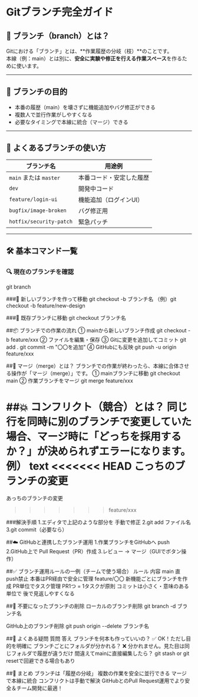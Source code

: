 # Gitブランチ完全ガイド

## 🔰 ブランチ（branch）とは？

Gitにおける「ブランチ」とは、**作業履歴の分岐（枝）**のことです。  
本線（例：main）とは別に、**安全に実験や修正を行える作業スペース**を作るために使います。

---

## 🧠 ブランチの目的

- 本番の履歴（main）を壊さずに機能追加やバグ修正ができる
- 複数人で並行作業がしやすくなる
- 必要なタイミングで本線に統合（マージ）できる

---

## 🌱 よくあるブランチの使い方

| ブランチ名 | 用途例 |
|------------|--------|
| `main` または `master` | 本番コード・安定した履歴 |
| `dev` | 開発中コード |
| `feature/login-ui` | 機能追加（ログインUI） |
| `bugfix/image-broken` | バグ修正用 |
| `hotfix/security-patch` | 緊急パッチ |

---

## 🛠 基本コマンド一覧

### 🔍 現在のブランチを確認
git branch

###🌿 新しいブランチを作って移動
git checkout -b ブランチ名
（例）git checkout -b feature/new-design

###🌱 既存ブランチに移動
git checkout ブランチ名

##📦 ブランチでの作業の流れ
① mainから新しいブランチ作成
git checkout -b feature/xxx
② ファイルを編集・保存
③ Gitに変更を追加してコミット
git add .
git commit -m "〇〇を追加"
④ GitHubにも反映
git push -u origin feature/xxx

##🔀 マージ（merge）とは？
ブランチでの作業が終わったら、本線に合体させる操作が「マージ（merge）」です。
① mainブランチに移動
git checkout main
② 作業ブランチをマージ
git merge feature/xxx

##💥 コンフリクト（競合）とは？
同じ行を同時に別のブランチで変更していた場合、マージ時に「どっちを採用するか？」が決められずエラーになります。
例）
text
<<<<<<< HEAD
こっちのブランチの変更
=======
あっちのブランチの変更
>>>>>>> feature/xxx

###解決手順
1.エディタで上記のような部分を 手動で修正
2.git add ファイル名
3.git commit（必要なら）

##☁️ GitHubと連携したブランチ運用
1.作業ブランチをGitHubへ push
2.GitHub上で Pull Request（PR）作成
3.レビュー → マージ（GUIでボタン操作）

##✅ ブランチ運用ルールの一例（チームで使う場合）
ルール	内容
main 直push禁止	本番はPR経由で安全に管理
feature/〇〇	新機能ごとにブランチを作成
PR単位でタスク管理	PR1つ = 1タスクが原則
コミットは小さく・意味のある単位で	後で見返しやすくなる

##🧼 不要になったブランチの削除
ローカルのブランチ削除
git branch -d ブランチ名

GitHub上のブランチ削除
git push origin --delete ブランチ名

##🧠 よくある疑問
質問	答え
ブランチを何本も作っていいの？	✅ OK！ただし目的を明確に
ブランチごとにフォルダが分かれる？	❌ 分かれません。見た目は同じフォルダで履歴が違うだけ
間違えてmainに直接編集したら？	git stash or git resetで回避できる場合もあり

##🎯 まとめ
ブランチは「履歴の分岐」
複数の作業を安全に並行できる
マージで本線に統合
コンフリクトは手動で解決
GitHubとのPull Request運用でより安全＆チーム開発に最適！